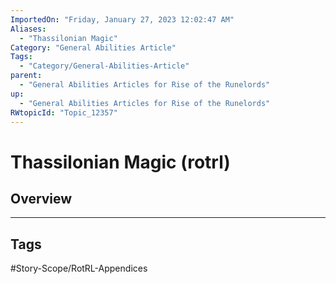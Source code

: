 ```yaml
---
ImportedOn: "Friday, January 27, 2023 12:02:47 AM"
Aliases:
  - "Thassilonian Magic"
Category: "General Abilities Article"
Tags:
  - "Category/General-Abilities-Article"
parent:
  - "General Abilities Articles for Rise of the Runelords"
up:
  - "General Abilities Articles for Rise of the Runelords"
RWtopicId: "Topic_12357"
---
```

# Thassilonian Magic (rotrl)
## Overview

---
## Tags
#Story-Scope/RotRL-Appendices

